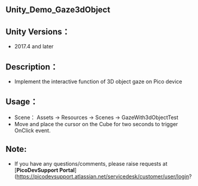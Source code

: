 
## Unity_Demo_Gaze3dObject

## Unity Versions：
- 2017.4 and later

## Description：

- Implement the interactive function of 3D object gaze on Pico device

## Usage：
- Scene： Assets -> Resources -> Scenes -> GazeWith3dObjectTest
- Move and place the cursor on the Cube for two seconds to trigger OnClick event.

## Note:
- If you have any questions/comments, please raise requests at [**PicoDevSupport Portal**](https://picodevsupport.atlassian.net/servicedesk/customer/user/login?
